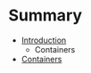 # Summary

* [Introduction](documentation/Introduction.md)
   * Containers
* [Containers](documentation/Containers.md)

